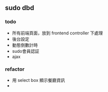 ## sudo dbd


### todo
* 所有前端頁面，放到 frontend controller 下處理
* 後台設定
* 動態倒數計時
* sudo會員認証
* ajax 

### refactor
* 用 select box 顯示餐廳資訊
* 
